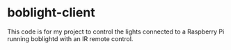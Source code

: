 boblight-client
===============

This code is for my project to control the lights connected to a Raspberry Pi running boblightd with an IR remote control.
